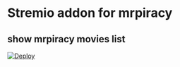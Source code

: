 # Stremio addon for mrpiracy
## show mrpiracy movies list


[![Deploy](https://www.herokucdn.com/deploy/button.svg)](https://heroku.com/deploy)
